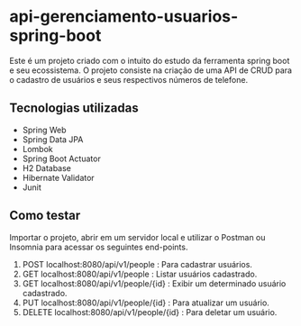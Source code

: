 <h1>api-gerenciamento-usuarios-spring-boot</h1>

<p>Este é um projeto criado com o intuito do estudo da ferramenta spring boot e seu ecossistema. O projeto consiste na criação de uma API de CRUD para o cadastro de usuários e seus respectivos números de telefone.</p>

<h2>Tecnologias utilizadas</h2>

<ul>
  <li>Spring Web</li>
  <li>Spring Data JPA</li>
  <li>Lombok</li>
  <li>Spring Boot Actuator</li>
  <li>H2 Database</li>
  <li>Hibernate Validator</li>
  <li>Junit</li>
</ul>

<h2>Como testar</h2>
<p>Importar o projeto, abrir em um servidor local e utilizar o Postman ou Insomnia para acessar os seguintes end-points.</p>
<ol>
  <li>POST localhost:8080/api/v1/people : Para cadastrar usuários.</li>
  <li>GET localhost:8080/api/v1/people : Listar usuários cadastrado.</li>
  <li>GET localhost:8080/api/v1/people/{id} : Exibir um determinado usuário cadastrado.</li>
  <li>PUT localhost:8080/api/v1/people/{id} : Para atualizar um usuário.</li>
  <li>DELETE localhost:8080/api/v1/people/{id} : Para deletar um usuário.</li>
</ol>


